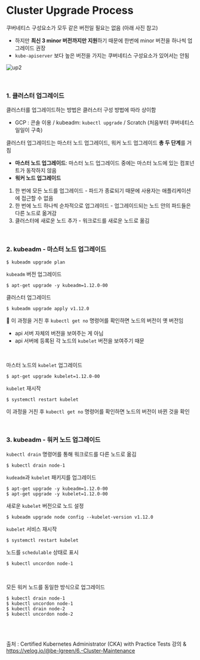 # Cluster Upgrade Process

쿠버네티스 구성요소가 모두 같은 버전일 필요는 없음 (아래 사진 참고)

- 하지만 **최신 3 minor 버전까지만 지원**하기 때문에 한번에 minor 버전을 하나씩 업그레이드 권장
- `kube-apiserver` 보다 높은 버전을 가지는 쿠버네티스 구성요소가 있어서는 안됨

![up2](https://github.com/kodekloudhub/certified-kubernetes-administrator-course/raw/master/images/up2.PNG)

<br>

### 1. 클러스터 업그레이드

클러스터를 업그레이드하는 방법은 클러스터 구성 방법에 따라 상이함

- GCP : 콘솔 이용 / kubeadm: `kubectl upgrade`  / Scratch (처음부터 쿠버네티스 일일이 구축)

클러스터 업그레이드는 마스터 노드 업그레이드, 워커 노드 업그레이드 **총 두 단계**를 거침

- **마스터 노드 업그레이드**: 마스터 노드 업그레이드 중에는 마스터 노드에 있는 컴포넌트가 동작하지 않음
- **워커 노드 업그레이드**

1. 한 번에 모든 노드를 업그레이드 - 파드가 종료되기 때문에 사용자는 애플리케이션에 접근할 수 없음
2. 한 번에  노드 하나씩 순차적으로 업그레이드 - 업그레이드되는 노드 안의 파드들은 다른 노드로 옮겨감
3. 클러스터에 새로운 노드 추가 - 워크로드를 새로운 노드로 옮김

<br>

### 2. kubeadm -  마스터 노드 업그레이드

```
$ kubeadm upgrade plan
```

`kubeadm` 버전 업그레이드

```
$ apt-get upgrade -y kubeadm=1.12.0-00
```

클러스터 업그레이드

```
$ kubeadm upgrade apply v1.12.0
```

:whale: 이 과정을 거친 후 `kubectl get no` 명령어를 확인하면 노드의 버전이 옛 버전임 

- api 서버 자체의 버전을 보여주는 게 아님
- api 서버에 등록된 각 노드의 `kubelet` 버전을 보여주기 때문

<br>

마스터 노드의 `kubelet` 업그레이드

```
$ apt-get upgrade kubelet=1.12.0-00
```

`kubelet` 재시작

```
$ systemctl restart kubelet
```

이 과정을 거친 후 `kubectl get no` 명령어를 확인하면 노드의 버전이 바뀐 것을 확인

<br>

### 3. kubeadm - 워커 노드 업그레이드

`kubectl drain` 명령어를 통해 워크로드를 다른 노드로 옮김

```
$ kubectl drain node-1
```

`kudeadm`과 `kubelet` 패키지를 업그레이드

```
$ apt-get upgrade -y kubeadm=1.12.0-00
$ apt-get upgrade -y kubelet=1.12.0-00
```

새로운 `kubelet` 버전으로 노드 설정

```
$ kubeadm upgrade node config --kubelet-version v1.12.0
```

`kubelet` 서비스 재시작

```
$ systemctl restart kubelet
```

노드를 `schedulable` 상태로 표시

```
$ kubectl uncordon node-1
```

<br>

모든 워커 노드를 동일한 방식으로 업그레이드

```
$ kubectl drain node-1
$ kubectl uncordon node-1
$ kubectl drain node-2
$ kubectl uncordon node-2
```

<br>

<br>

출처 : Certified Kubernetes Administrator (CKA) with Practice Tests 강의 & https://velog.io/@be-lgreen/6.-Cluster-Maintenance